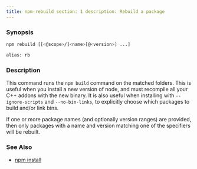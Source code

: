 ```yaml
---
title: npm-rebuild section: 1 description: Rebuild a package
---
```


### Synopsis

```bash
npm rebuild [[<@scope>/]<name>[@<version>] ...]

alias: rb
```

### Description

This command runs the `npm build` command on the matched folders. This is useful when you install a new version of node,
and must recompile all your C++ addons with the new binary. It is also useful when installing with
`--ignore-scripts` and `--no-bin-links`, to explicitly choose which packages to build and/or link bins.

If one or more package names (and optionally version ranges) are provided, then only packages with a name and version
matching one of the specifiers will be rebuilt.

### See Also

* [npm install](/commands/npm-install)
